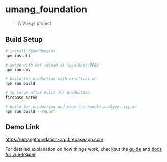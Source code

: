 # umang_foundation

> A Vue.js project

## Build Setup

``` bash
# install dependencies
npm install

# serve with hot reload at localhost:8080
npm run dev

# build for production with minification
npm run build

# to serve after built for production
firebase serve

# build for production and view the bundle analyzer report
npm run build --report
```

## Demo Link

https://umangfoundation-org.firebaseapp.com


For detailed explanation on how things work, checkout the [guide](http://vuejs-templates.github.io/webpack/) and [docs for vue-loader](http://vuejs.github.io/vue-loader).
